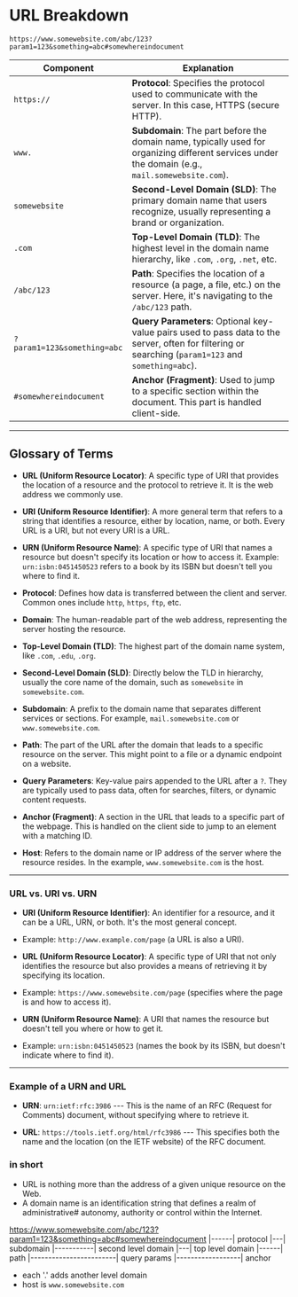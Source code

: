 # **URL Breakdown**

```plaintext
https://www.somewebsite.com/abc/123?param1=123&something=abc#somewhereindocument
```

| **Component** | **Explanation** |
| --- | --- |
| `https://` | **Protocol**: Specifies the protocol used to communicate with the server. In this case, HTTPS (secure HTTP). |
| `www.` | **Subdomain**: The part before the domain name, typically used for organizing different services under the domain (e.g., `mail.somewebsite.com`). |
| `somewebsite` | **Second-Level Domain (SLD)**: The primary domain name that users recognize, usually representing a brand or organization. |
| `.com` | **Top-Level Domain (TLD)**: The highest level in the domain name hierarchy, like `.com`, `.org`, `.net`, etc. |
| `/abc/123` | **Path**: Specifies the location of a resource (a page, a file, etc.) on the server. Here, it's navigating to the `/abc/123` path. |
| `?param1=123&something=abc` | **Query Parameters**: Optional key-value pairs used to pass data to the server, often for filtering or searching (`param1=123` and `something=abc`). |
| `#somewhereindocument` | **Anchor (Fragment)**: Used to jump to a specific section within the document. This part is handled client-side. |

* * * * *

## **Glossary of Terms**

- **URL (Uniform Resource Locator)**: A specific type of URI that provides the location of a resource and the protocol to retrieve it. It is the web address we commonly use.

- **URI (Uniform Resource Identifier)**: A more general term that refers to a string that identifies a resource, either by location, name, or both. Every URL is a URI, but not every URI is a URL.

- **URN (Uniform Resource Name)**: A specific type of URI that names a resource but doesn't specify its location or how to access it. Example: `urn:isbn:0451450523` refers to a book by its ISBN but doesn't tell you where to find it.

- **Protocol**: Defines how data is transferred between the client and server. Common ones include `http`, `https`, `ftp`, etc.

- **Domain**: The human-readable part of the web address, representing the server hosting the resource.

- **Top-Level Domain (TLD)**: The highest part of the domain name system, like `.com`, `.edu`, `.org`.

- **Second-Level Domain (SLD)**: Directly below the TLD in hierarchy, usually the core name of the domain, such as `somewebsite` in `somewebsite.com`.

- **Subdomain**: A prefix to the domain name that separates different services or sections. For example, `mail.somewebsite.com` or `www.somewebsite.com`.

- **Path**: The part of the URL after the domain that leads to a specific resource on the server. This might point to a file or a dynamic endpoint on a website.

- **Query Parameters**: Key-value pairs appended to the URL after a `?`. They are typically used to pass data, often for searches, filters, or dynamic content requests.

- **Anchor (Fragment)**: A section in the URL that leads to a specific part of the webpage. This is handled on the client side to jump to an element with a matching ID.

- **Host**: Refers to the domain name or IP address of the server where the resource resides. In the example, `www.somewebsite.com` is the host.

* * * * *

### **URL vs. URI vs. URN**

- **URI (Uniform Resource Identifier)**: An identifier for a resource, and it can be a URL, URN, or both. It's the most general concept.

- Example: `http://www.example.com/page` (a URL is also a URI).
- **URL (Uniform Resource Locator)**: A specific type of URI that not only identifies the resource but also provides a means of retrieving it by specifying its location.

- Example: `https://www.somewebsite.com/page` (specifies where the page is and how to access it).
- **URN (Uniform Resource Name)**: A URI that names the resource but doesn't tell you where or how to get it.

- Example: `urn:isbn:0451450523` (names the book by its ISBN, but doesn't indicate where to find it).

* * * * *

### **Example of a URN and URL**

- **URN**: `urn:ietf:rfc:3986` --- This is the name of an RFC (Request for Comments) document, without specifying where to retrieve it.

- **URL**: `https://tools.ietf.org/html/rfc3986` --- This specifies both the name and the location (on the IETF website) of the RFC document.

### in short

- URL is nothing more than the address of a given unique resource on the Web.
- A domain name is an identification string that defines a realm of administrative#
autonomy, authority or control within the Internet.

https://www.somewebsite.com/abc/123?param1=123&something=abc#somewhereindocument
|------|
 protocol
       |---|
        subdomain
           |-----------|
            second level domain
                       |---|
                        top level domain
                           |------|
                            path
                                  |------------------------|
                                       query params
                                                           |------------------|
                                                               anchor
                        
                        
- each '.' adds another level domain
- host is `www.somewebsite.com`
